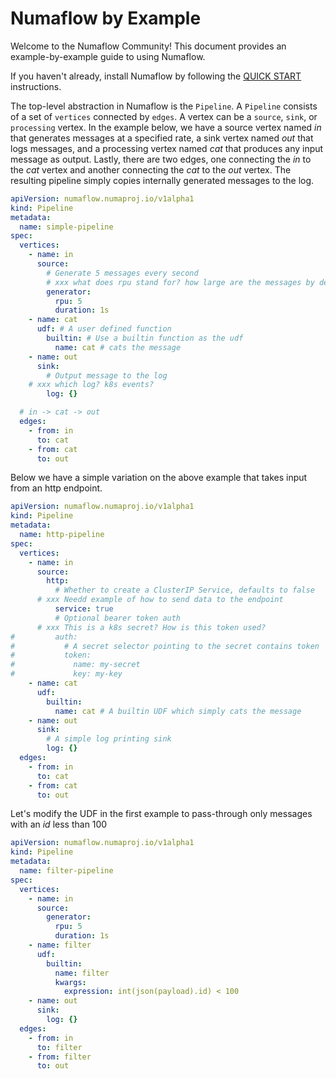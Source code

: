 # Numaflow by Example

Welcome to the Numaflow Community! This document provides an example-by-example guide to using Numaflow.

If you haven't already, install Numaflow by following the [QUICK START](../docs/QUICK_START.md) instructions.

The top-level abstraction in Numaflow is the `Pipeline`. A `Pipeline` consists of a set of `vertices` connected by `edges`. A vertex can be a `source`, `sink`, or `processing` vertex. In the example below, we have a source vertex named _in_ that generates messages at a specified rate, a sink vertex named _out_ that logs messages, and a processing vertex named _cat_ that produces any input message as output. Lastly, there are two edges, one connecting the _in_ to the _cat_ vertex and another connecting the _cat_ to the _out_ vertex. The resulting pipeline simply copies internally generated messages to the log.

```yaml
apiVersion: numaflow.numaproj.io/v1alpha1
kind: Pipeline
metadata:
  name: simple-pipeline
spec:
  vertices:
    - name: in
      source:
        # Generate 5 messages every second
        # xxx what does rpu stand for? how large are the messages by default, what data is contained in the message? rename duration to interval?
        generator:
          rpu: 5
          duration: 1s
    - name: cat
      udf: # A user defined function
        builtin: # Use a builtin function as the udf
          name: cat # cats the message
    - name: out
      sink:
        # Output message to the log
	# xxx which log? k8s events?
        log: {}

  # in -> cat -> out
  edges:
    - from: in
      to: cat
    - from: cat
      to: out
```

Below we have a simple variation on the above example that takes input from an http endpoint.

```yaml
apiVersion: numaflow.numaproj.io/v1alpha1
kind: Pipeline
metadata:
  name: http-pipeline
spec:
  vertices:
    - name: in
      source:
        http:
          # Whether to create a ClusterIP Service, defaults to false
	  # xxx Needd example of how to send data to the endpoint
          service: true
          # Optional bearer token auth
	  # xxx This is a k8s secret? How is this token used?
#         auth:
#           # A secret selector pointing to the secret contains token
#           token:
#             name: my-secret
#             key: my-key
    - name: cat
      udf:
        builtin:
          name: cat # A builtin UDF which simply cats the message
    - name: out
      sink:
        # A simple log printing sink
        log: {}
  edges:
    - from: in
      to: cat
    - from: cat
      to: out
```

Let's modify the UDF in the first example to pass-through only messages with an _id_ less than 100

```yaml
apiVersion: numaflow.numaproj.io/v1alpha1
kind: Pipeline
metadata:
  name: filter-pipeline
spec:
  vertices:
    - name: in
      source:
        generator:
          rpu: 5
          duration: 1s
    - name: filter
      udf:
        builtin:
          name: filter
          kwargs:
            expression: int(json(payload).id) < 100
    - name: out
      sink:
        log: {}
  edges:
    - from: in
      to: filter
    - from: filter
      to: out
```
